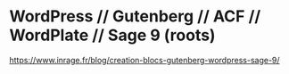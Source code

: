 # WordPress // Gutenberg // ACF // WordPlate // Sage 9 (roots)

https://www.inrage.fr/blog/creation-blocs-gutenberg-wordpress-sage-9/
